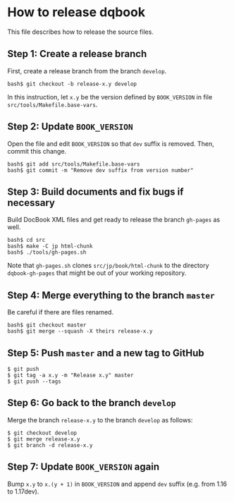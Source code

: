 # How to release dqbook

This file describes how to release the source files.

## Step 1: Create a release branch

First, create a release branch from the branch `develop`.

```console
bash$ git checkout -b release-x.y develop
```

In this instruction, let `x.y` be the version defined by `BOOK_VERSION` in file `src/tools/Makefile.base-vars`.

## Step 2: Update `BOOK_VERSION`

Open the file and edit `BOOK_VERSION` so that `dev` suffix is removed.
Then, commit this change.

```console
bash$ git add src/tools/Makefile.base-vars
bash$ git commit -m "Remove dev suffix from version number"
```

## Step 3: Build documents and fix bugs if necessary

Build DocBook XML files and get ready to release the branch `gh-pages` as well.

```console
bash$ cd src
bash$ make -C jp html-chunk
bash$ ./tools/gh-pages.sh
```

Note that `gh-pages.sh` clones `src/jp/book/html-chunk` to the directory `dqbook-gh-pages`
that might be out of your working repository.

## Step 4: Merge everything to the branch `master`

Be careful if there are files renamed.

```console
bash$ git checkout master
bash$ git merge --squash -X theirs release-x.y
```

## Step 5: Push `master` and a new tag to GitHub

```console
$ git push
$ git tag -a x.y -m "Release x.y" master
$ git push --tags
```

## Step 6: Go back to the branch `develop`

Merge the branch `release-x.y` to the branch `develop` as follows:

```console
$ git checkout develop
$ git merge release-x.y
$ git branch -d release-x.y
```

## Step 7: Update `BOOK_VERSION` again

Bump `x.y` to `x.(y + 1)` in `BOOK_VERSION` and append `dev` suffix (e.g. from 1.16 to 1.17dev).
